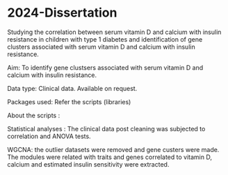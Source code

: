 # 2024-Dissertation 
Studying the correlation between serum vitamin D and calcium with insulin resistance in children with type 1 diabetes and  identification of gene clusters associated with serum vitamin D and calcium with insulin resistance.

Aim: To identify gene clustsers associated with serum vitamin D and calcium with insulin resistance.

Data type: Clinical data. Available on request.

Packages used: Refer the scripts (libraries)

About the scripts :

Statistical analyses : The clinical data post cleaning was subjected to correlation and ANOVA tests.

WGCNA: the outlier datasets were removed and gene custers were made. The modules were related with traits and genes correlated to vitamin D, calcium and estimated insulin sensitivity were extracted.
